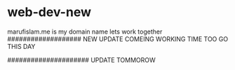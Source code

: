 # web-dev-new
marufislam.me is my domain name 
lets work together 
###################
NEW UPDATE COMEING
WORKING TIME TOO GO THIS DAY 

#####################
UPDATE TOMMOROW

